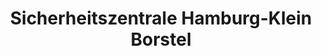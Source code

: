 ---
title: "Sicherheitszentrale Hamburg-Klein Borstel"
url: /hamburg/sicherheitszentrale-hamburg-klein-borstel/
shop: Schlüsseldienst
---
